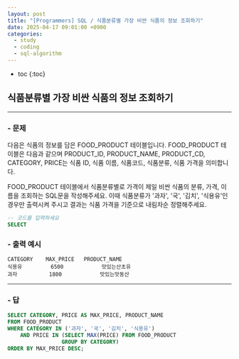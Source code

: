 ```yaml
---
layout: post
title: "[Programmers] SQL / 식품분류별 가장 비싼 식품의 정보 조회하기"
date: 2025-04-17 09:01:00 +0900
categories: 
  - study
  - coding
  - sql-algorithm
---
```


* toc
{:toc}

## 식품분류별 가장 비싼 식품의 정보 조회하기

---

### - 문제

다음은 식품의 정보를 담은 FOOD_PRODUCT 테이블입니다. FOOD_PRODUCT 테이블은 다음과 같으며 PRODUCT_ID, PRODUCT_NAME, PRODUCT_CD, CATEGORY, PRICE는 식품 ID, 식품 이름, 식품코드, 식품분류, 식품 가격을 의미합니다.

FOOD_PRODUCT 테이블에서 식품분류별로 가격이 제일 비싼 식품의 분류, 가격, 이름을 조회하는 SQL문을 작성해주세요. 이때 식품분류가 '과자', '국', '김치', '식용유'인 경우만 출력시켜 주시고 결과는 식품 가격을 기준으로 내림차순 정렬해주세요.

```sql
-- 코드를 입력하세요
SELECT
```

### - 출력 예시

```
CATEGORY	MAX_PRICE	PRODUCT_NAME
식용유	        6500	        맛있는산초유
과자	        1800	        맛있는맛동산
```

<!-- >  -->

---

### - 답

```sql
SELECT CATEGORY, PRICE AS MAX_PRICE, PRODUCT_NAME
FROM FOOD_PRODUCT
WHERE CATEGORY IN ('과자', '국', '김치', '식용유')
    AND PRICE IN (SELECT MAX(PRICE) FROM FOOD_PRODUCT
                 GROUP BY CATEGORY)
ORDER BY MAX_PRICE DESC;
```

<!--  -->
